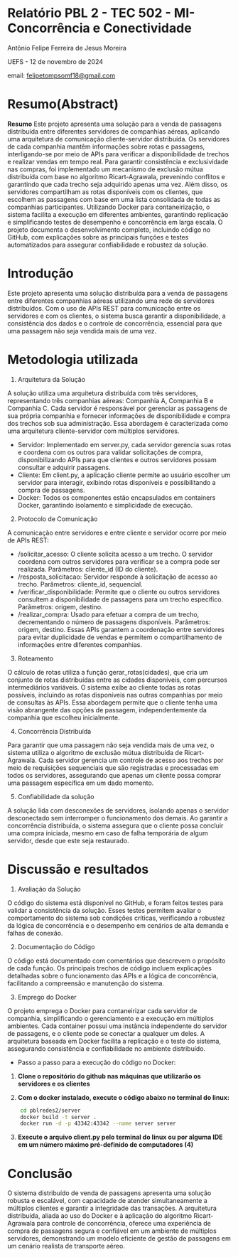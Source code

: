 # Relatório PBL 2 - TEC 502 - MI-Concorrência e Conectividade
Antônio Felipe Ferreira de Jesus Moreira

UEFS - 12 de novembro de 2024

email: felipetompsomf18@gmail.com
# Resumo(Abstract)
**Resumo**
Este projeto apresenta uma solução para a venda de passagens distribuída entre diferentes servidores de companhias aéreas, aplicando uma arquitetura de comunicação cliente-servidor distribuída. Os servidores de cada companhia mantêm informações sobre rotas e passagens, interligando-se por meio de APIs para verificar a disponibilidade de trechos e realizar vendas em tempo real. Para garantir consistência e exclusividade nas compras, foi implementado um mecanismo de exclusão mútua distribuída com base no algoritmo Ricart-Agrawala, prevenindo conflitos e garantindo que cada trecho seja adquirido apenas uma vez. Além disso, os servidores compartilham as rotas disponíveis com os clientes, que escolhem as passagens com base em uma lista consolidada de todas as companhias participantes. Utilizando Docker para contaneirização, o sistema facilita a execução em diferentes ambientes, garantindo replicação e simplificando testes de desempenho e concorrência em larga escala. O projeto documenta o desenvolvimento completo, incluindo código no GitHub, com explicações sobre as principais funções e testes automatizados para assegurar confiabilidade e robustez da solução.
# Introdução
Este projeto apresenta uma solução distribuída para a venda de passagens entre diferentes companhias aéreas utilizando uma rede de servidores distribuídos. Com o uso de APIs REST para comunicação entre os servidores e com os clientes, o sistema busca garantir a disponibilidade, a consistência dos dados e o controle de concorrência, essencial para que uma passagem não seja vendida mais de uma vez.
# Metodologia utilizada

1. Arquitetura da Solução

A solução utiliza uma arquitetura distribuída com três servidores, representando três companhias aéreas: Companhia A, Companhia B e Companhia C. Cada servidor é responsável por gerenciar as passagens de sua própria companhia e fornecer informações de disponibilidade e compra dos trechos sob sua administração. Essa abordagem é caracterizada como uma arquitetura cliente-servidor com múltiplos servidores.
- Servidor: Implementado em server.py, cada servidor gerencia suas rotas e coordena com os outros para validar solicitações de compra, disponibilizando APIs para que clientes e outros servidores possam consultar e adquirir passagens.
- Cliente: Em client.py, a aplicação cliente permite ao usuário escolher um servidor para interagir, exibindo rotas disponíveis e possibilitando a compra de passagens.
- Docker: Todos os componentes estão encapsulados em containers Docker, garantindo isolamento e simplicidade de execução.

2. Protocolo de Comunicação

A comunicação entre servidores e entre cliente e servidor ocorre por meio de APIs REST:
- /solicitar_acesso: O cliente solicita acesso a um trecho. O servidor coordena com outros servidores para verificar se a compra pode ser realizada. Parâmetros: cliente_id (ID do cliente).
- /resposta_solicitacao: Servidor responde à solicitação de acesso ao trecho. Parâmetros: cliente_id, sequencial.
- /verificar_disponibilidade: Permite que o cliente ou outros servidores consultem a disponibilidade de passagens para um trecho específico. Parâmetros: origem, destino.
- /realizar_compra: Usado para efetuar a compra de um trecho, decrementando o número de passagens disponíveis. Parâmetros: origem, destino.
Essas APIs garantem a coordenação entre servidores para evitar duplicidade de vendas e permitem o compartilhamento de informações entre diferentes companhias.

3. Roteamento

O cálculo de rotas utiliza a função gerar_rotas(cidades), que cria um conjunto de rotas distribuídas entre as cidades disponíveis, com percursos intermediários variáveis. O sistema exibe ao cliente todas as rotas possíveis, incluindo as rotas disponíveis nas outras companhias por meio de consultas às APIs. Essa abordagem permite que o cliente tenha uma visão abrangente das opções de passagem, independentemente da companhia que escolheu inicialmente.

4. Concorrência Distribuída

Para garantir que uma passagem não seja vendida mais de uma vez, o sistema utiliza o algoritmo de exclusão mútua distribuída de Ricart-Agrawala. Cada servidor gerencia um controle de acesso aos trechos por meio de requisições sequenciais que são registradas e processadas em todos os servidores, assegurando que apenas um cliente possa comprar uma passagem específica em um dado momento.

5. Confiabilidade da solução

A solução lida com desconexões de servidores, isolando apenas o servidor desconectado sem interromper o funcionamento dos demais. Ao garantir a concorrência distribuída, o sistema assegura que o cliente possa concluir uma compra iniciada, mesmo em caso de falha temporária de algum servidor, desde que este seja restaurado.
# Discussão e resultados

1. Avaliação da Solução

O código do sistema está disponível no GitHub, e foram feitos testes para validar a consistência da solução. Esses testes permitem avaliar o comportamento do sistema sob condições críticas, verificando a robustez da lógica de concorrência e o desempenho em cenários de alta demanda e falhas de conexão.

2. Documentação do Código

O código está documentado com comentários que descrevem o propósito de cada função. Os principais trechos de código incluem explicações detalhadas sobre o funcionamento das APIs e a lógica de concorrência, facilitando a compreensão e manutenção do sistema.

3. Emprego do Docker

O projeto emprega o Docker para contaneirizar cada servidor de companhia, simplificando o gerenciamento e a execução em múltiplos ambientes. Cada container possui uma instância independente do servidor de passagens, e o cliente pode se conectar a qualquer um deles. A arquitetura baseada em Docker facilita a replicação e o teste do sistema, assegurando consistência e confiabilidade no ambiente distribuído.

- Passo a passo para a execução do código no Docker:

1. **Clone o repositório do github nas máquinas que utilizarão os servidores e os clientes**

2. **Com o docker instalado, execute o código abaixo no terminal do linux:**

```bash
    cd pblredes2/server
    docker build -t server .
    docker run -d -p 43342:43342 --name server server
```
3. **Execute o arquivo client.py pelo terminal do linux ou por alguma IDE em um número máximo pré-definido de computadores (4)**
# Conclusão
O sistema distribuído de venda de passagens apresenta uma solução robusta e escalável, com capacidade de atender simultaneamente a múltiplos clientes e garantir a integridade das transações. A arquitetura distribuída, aliada ao uso do Docker e à aplicação do algoritmo Ricart-Agrawala para controle de concorrência, oferece uma experiência de compra de passagens segura e confiável em um ambiente de múltiplos servidores, demonstrando um modelo eficiente de gestão de passagens em um cenário realista de transporte aéreo.